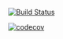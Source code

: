 [![Build Status](https://app.travis-ci.com/Xazeq/job4j_dreamjob.svg?branch=master)](https://app.travis-ci.com/Xazeq/job4j_dreamjob)

[![codecov](https://codecov.io/gh/Xazeq/job4j_dreamjob/branch/master/graph/badge.svg?token=KTY170AQ5V)](https://codecov.io/gh/Xazeq/job4j_dreamjob)
